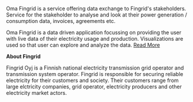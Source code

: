 Oma Fingrid is a service offering data exchange to Fingrid's stakeholders. Service for the stakeholder to analyse and look at their power generation / consumption data, invoices, agreements etc.

Oma Fingrid is a data driven application focussing on providing the user with live data of their electricity usage and production. Visualizations are used so that user can explore and analyze the data. [Read More](https://futurice.com/work/fingrid)

__About Fingrid__

Fingrid Oyj is a Finnish national electricity transmission grid operator and transmission system operator. Fingrid is responsible for securing reliable electricity for their customers and society. Their customers range from large elctricity companies, grid operator, electricity producers and other electricity market actors.